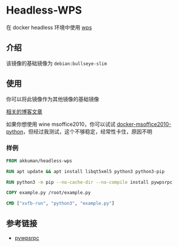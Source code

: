 # Headless-WPS

在 docker headless 环境中使用 [wps](https://linux.wps.cn/)

## 介绍

该镜像的基础镜像为 `debian:bullseye-slim`

## 使用

你可以将此镜像作为其他镜像的基础镜像

[相关的博客文章](https://hacktech.cn/2023/08/02/2023-08-02-docker-%E4%B8%AD%E4%BD%BF%E7%94%A8-pywpsrpc/)

如果你想使用 wine msoffice2010，你可以试试 [docker-msoffice2010-python](https://github.com/akkuman/docker-msoffice2010-python)，但经过我测试，这个不够稳定，经常性卡住，原因不明

### 样例

```Dockerfile
FROM akkuman/headless-wps

RUN apt update && apt install libqt5xml5 python3 python3-pip

RUN python3 -m pip --no-cache-dir --no-compile install pywpsrpc

COPY example.py /root/example.py

CMD ["xvfb-run", "python3", "example.py"]
```

## 参考链接

- [pywpsrpc](https://github.com/timxx/pywpsrpc)
